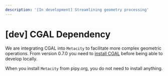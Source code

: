 ```yaml
---
description: '[In development] Streamlining geometry processing'
---
```


# \[dev] CGAL Dependency

We are integrating CGAL into `Metacity` to facilitate more complex geometric operations. From version 0.7.0 you need to [install CGAL](https://www.cgal.org/download.html) before being able to develop locally.&#x20;

When you install `Metacity` from pipy.org, you do not need to install anything.
